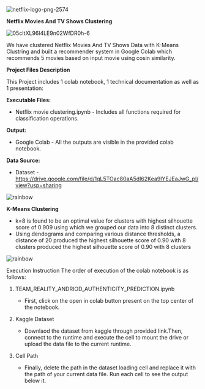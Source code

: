 

![netflix-logo-png-2574](https://user-images.githubusercontent.com/109465304/211595011-1e60ee8c-b4ab-4303-95c0-bf2d163f370c.png)
 
**Netflix Movies And TV Shows Clustering**

![05cItXL96l4LE9n02WfDR0h-6](https://user-images.githubusercontent.com/109465304/211597623-50275392-3869-45af-90c1-760e23897a15.png)




                     
We have clustered Netflix Movies And TV Shows Data with K-Means Clustring and built a recommender system in Google Colab which recommends 5 movies based on input movie using cosin similarity.

 **Project Files Description**
 
 This Project includes 1 colab notebook, 1 technical documentation as well as 1 presentation:
 
 
**Executable Files:**
* Netflix movie clustering.ipynb - Includes all functions required for classification operations.

**Output:**
* Google Colab - All the outputs are visible in the provided colab notebook.

**Data Source:**
* Dataset - https://drive.google.com/file/d/1qL5TOac80aA5dI62Kea9lYEJEaJwG_pl/view?usp=sharing

![rainbow](https://user-images.githubusercontent.com/109465304/211596527-7be7221e-8097-4d03-a9be-83f1b6f79876.png)

**K-Means Clustering**

* k=8 is found to be an optimal value for clusters with highest silhouette score of 0.909 using which we grouped our data into 8 distinct clusters.
* Using dendograms and comparing various distance thresholds, a distance of 20 produced the highest silhouette score of 0.90 with 8 clusters produced the highest silhouette score of 0.90 with 8 clusters

![rainbow](https://user-images.githubusercontent.com/109465304/211596527-7be7221e-8097-4d03-a9be-83f1b6f79876.png)

Execution Instruction
The order of execution of the colab notebook is as follows:

1) TEAM_REALITY_ANDRIOD_AUTHENTICITY_PREDICTION.ipynb
   * First, click on the open in colab button present on the top center of the notebook.

2) Kaggle Dataset
   * Downlaod the dataset from kaggle through provided link.Then, connect to the runtime and execute the cell to mount the drive or upload the data file to the current runtime.

3) Cell Path
   * Finally, delete the path in the dataset loading cell and replace it with the path of your current data file. Run each cell to see the output below it.



